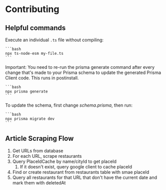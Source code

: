# Contributing

## Helpful commands

Execute an individual `.ts` file without compiling:

    ```bash
    npx ts-node-esm my-file.ts
    ```

Important: You need to re-run the prisma generate command after every change that's made to your Prisma schema to update the generated Prisma Client code. This runs in postinstall.

    ```bash
    npx prisma generate
    ```

To update the schema, first change _schema.prisma_, then run:

    ```bash
    npx prisma migrate dev
    ```

## Article Scraping Flow

1. Get URLs from database
1. For each URL, scrape restaurants
1. Query PlaceIdCache by name/cityId to get placeId
   1. If it doesn't exist, query google client to cache placeId
1. Find or create restaurant from restaurants table with smae placeId
1. Query all restaurants for that URL that don't have the current date and mark them with deletedAt
